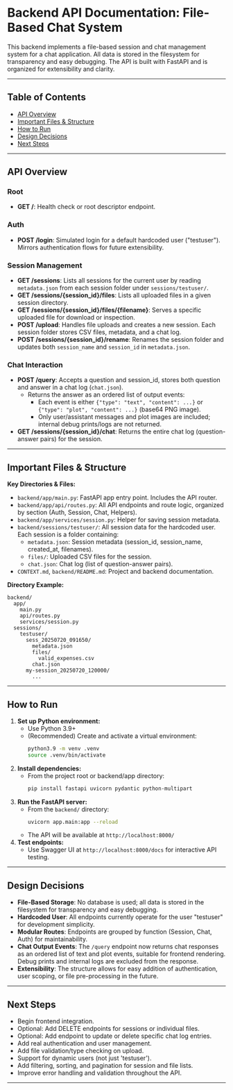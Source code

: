 
# Backend API Documentation: File-Based Chat System

This backend implements a file-based session and chat management system for a chat application. All data is stored in the filesystem for transparency and easy debugging. The API is built with FastAPI and is organized for extensibility and clarity.

---

## Table of Contents
- [API Overview](#api-overview)
- [Important Files & Structure](#important-files--structure)
- [How to Run](#how-to-run)
- [Design Decisions](#design-decisions)
- [Next Steps](#next-steps)

---

## API Overview

### Root
- **GET /**: Health check or root descriptor endpoint.

### Auth
- **POST /login**: Simulated login for a default hardcoded user ("testuser"). Mirrors authentication flows for future extensibility.

### Session Management
- **GET /sessions**: Lists all sessions for the current user by reading `metadata.json` from each session folder under `sessions/testuser/`.
- **GET /sessions/{session_id}/files**: Lists all uploaded files in a given session directory.
- **GET /sessions/{session_id}/files/{filename}**: Serves a specific uploaded file for download or inspection.
- **POST /upload**: Handles file uploads and creates a new session. Each session folder stores CSV files, metadata, and a chat log.
- **POST /sessions/{session_id}/rename**: Renames the session folder and updates both `session_name` and `session_id` in `metadata.json`.

### Chat Interaction
- **POST /query**: Accepts a question and session_id, stores both question and answer in a chat log (`chat.json`).
  - Returns the answer as an ordered list of output events:
    - Each event is either `{"type": "text", "content": ...}` or `{"type": "plot", "content": ...}` (base64 PNG image).
    - Only user/assistant messages and plot images are included; internal debug prints/logs are not returned.
- **GET /sessions/{session_id}/chat**: Returns the entire chat log (question-answer pairs) for the session.

---

## Important Files & Structure

**Key Directories & Files:**

- `backend/app/main.py`: FastAPI app entry point. Includes the API router.
- `backend/app/api/routes.py`: All API endpoints and route logic, organized by section (Auth, Session, Chat, Helpers).
- `backend/app/services/session.py`: Helper for saving session metadata.
- `backend/sessions/testuser/`: All session data for the hardcoded user. Each session is a folder containing:
  - `metadata.json`: Session metadata (session_id, session_name, created_at, filenames).
  - `files/`: Uploaded CSV files for the session.
  - `chat.json`: Chat log (list of question-answer pairs).
- `CONTEXT.md`, `backend/README.md`: Project and backend documentation.

**Directory Example:**

```
backend/
  app/
    main.py
    api/routes.py
    services/session.py
  sessions/
    testuser/
      sess_20250720_091650/
        metadata.json
        files/
          valid_expenses.csv
        chat.json
      my-session_20250720_120000/
        ...
```

---

## How to Run

1. **Set up Python environment:**
   - Use Python 3.9+
   - (Recommended) Create and activate a virtual environment:
     ```bash
     python3.9 -m venv .venv
     source .venv/bin/activate
     ```
2. **Install dependencies:**
   - From the project root or backend/app directory:
     ```bash
     pip install fastapi uvicorn pydantic python-multipart
     ```
3. **Run the FastAPI server:**
   - From the `backend/` directory:
     ```bash
     uvicorn app.main:app --reload
     ```
   - The API will be available at `http://localhost:8000/`
4. **Test endpoints:**
   - Use Swagger UI at `http://localhost:8000/docs` for interactive API testing.

---

## Design Decisions

- **File-Based Storage**: No database is used; all data is stored in the filesystem for transparency and easy debugging.
- **Hardcoded User**: All endpoints currently operate for the user "testuser" for development simplicity.
- **Modular Routes**: Endpoints are grouped by function (Session, Chat, Auth) for maintainability.
- **Chat Output Events**: The `/query` endpoint now returns chat responses as an ordered list of text and plot events, suitable for frontend rendering. Debug prints and internal logs are excluded from the response.
- **Extensibility**: The structure allows for easy addition of authentication, user scoping, or file pre-processing in the future.

---

## Next Steps

- Begin frontend integration.
- Optional: Add DELETE endpoints for sessions or individual files.
- Optional: Add endpoint to update or delete specific chat log entries.
- Add real authentication and user management.
- Add file validation/type checking on upload.
- Support for dynamic users (not just 'testuser').
- Add filtering, sorting, and pagination for session and file lists.
- Improve error handling and validation throughout the API.

---
